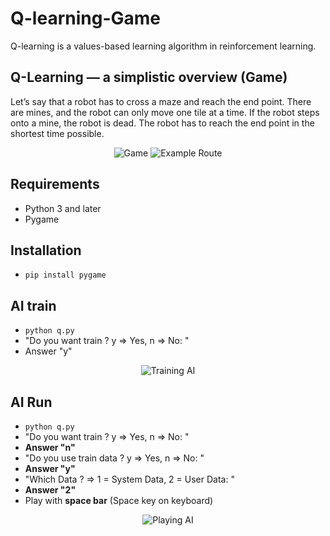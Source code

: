 # Q-learning-Game
Q-learning is a values-based learning algorithm in reinforcement learning.

## Q-Learning — a simplistic overview (Game)
Let’s say that a robot has to cross a maze and reach the end point. There are mines, and the robot can only move one tile at a time. If the robot steps onto a mine, the robot is dead. The robot has to reach the end point in the shortest time possible.
<p align="center">
  <img src="https://github.com/sertacyardimci/Q-learning-Game/blob/master/assets4/readme/game.jpg" title="Game">
  <img src="https://github.com/sertacyardimci/Q-learning-Game/blob/master/assets4/readme/example_route.jpg" title="Example Route">
</p>

## Requirements
* Python 3 and later
* Pygame

## Installation
* `pip install pygame`

## AI train
* `python q.py`
* "Do you want train ? y => Yes, n => No:  "
*  Answer "y"

<p align="center">
  <img src="https://github.com/sertacyardimci/Q-learning-Game/blob/master/assets4/readme/trainingAI.gif" title="Training AI">
</p>

 
## AI Run
* `python q.py`
* "Do you want train ? y => Yes, n => No:  "
*  **Answer "n"**
* "Do you use train data ? y => Yes, n => No:  "
*  **Answer "y"**
*  "Which Data ? => 1 = System Data, 2 = User Data:  "
*  **Answer "2"**
*  Play with **space bar** (Space key on keyboard)

<p align="center">
  <img src="https://github.com/sertacyardimci/Q-learning-Game/blob/master/assets4/readme/playingAI.gif" title="Playing AI">
</p>

